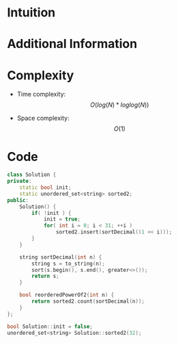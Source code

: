 # Intuition

# Additional Information

# Complexity
- Time complexity: $$O(log(N) * loglog(N))$$
<!-- Add your time complexity here, e.g. $$O(n)$$ -->

- Space complexity: $$O(1)$$
<!-- Add your space complexity here, e.g. $$O(n)$$ -->

# Code
```cpp
class Solution {
private:
    static bool init;
    static unordered_set<string> sorted2;
public:
    Solution() {
        if( !init ) {
            init = true;
            for( int i = 0; i < 31; ++i )
                sorted2.insert(sortDecimal((1 << i)));
        }
    }

    string sortDecimal(int n) {        
        string s = to_string(n);
        sort(s.begin(), s.end(), greater<>());
        return s;
    }

    bool reorderedPowerOf2(int n) {
        return sorted2.count(sortDecimal(n));
    }
};

bool Solution::init = false;
unordered_set<string> Solution::sorted2(32);
```
